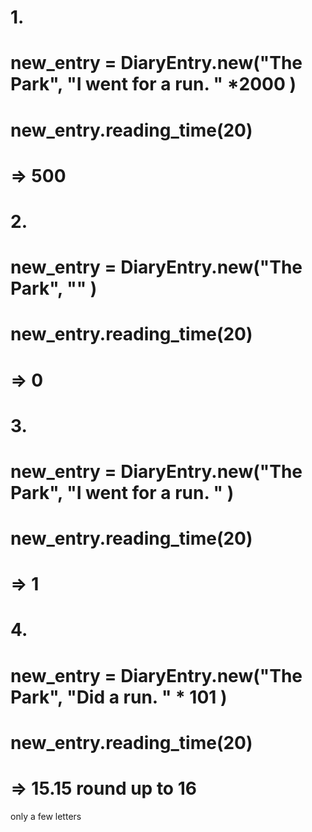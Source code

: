 # 1.
# new_entry = DiaryEntry.new("The Park", "I went for a run. " *2000 )
# new_entry.reading_time(20)
# => 500 

# 2.
# new_entry = DiaryEntry.new("The Park", "" )
# new_entry.reading_time(20)
# => 0

# 3.
# new_entry = DiaryEntry.new("The Park", "I went for a run. " )
# new_entry.reading_time(20)
# => 1 

# 4.
# new_entry = DiaryEntry.new("The Park", "Did a run. " * 101 )
# new_entry.reading_time(20)
# => 15.15 round up to 16 

only a few letters 

